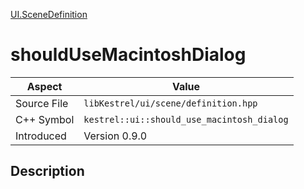 [UI.SceneDefinition](index)
# shouldUseMacintoshDialog
| Aspect | Value |
| --- | --- |
| Source File | `libKestrel/ui/scene/definition.hpp` |
| C++ Symbol | `kestrel::ui::should_use_macintosh_dialog` |
| Introduced | Version 0.9.0 |
## Description

